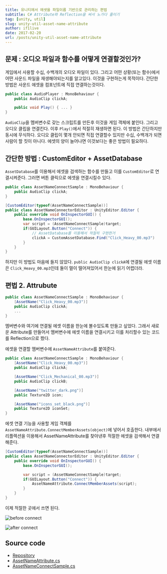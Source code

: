 ```yaml
---
title: 유니티에서 에셋을 파일이름 기반으로 관리하는 편법
subtitle: C# Attribute와 Reflection을 써서 노가다 줄이기
tag: [unity, util]
slug: unity-util-asset-name-attribute
author: if1live
date: 2017-02-20
url: /posts/unity-util-asset-name-attribute
---
```


## 문제 : 오디오 파일과 함수를 어떻게 연결할것인가?

게임에서 사용할 수십, 수백개의 오디오 파일이 있다.
그리고 어떤 상황(또는 함수)에서 어떤 사운드 파일을 재생해야되는지를 알고있다.
이것을 구현하는게 목적이다. 
간단한 방법은 사운드 에셋을 컴포넌트에 직접 연결하는것이다.

```csharp
public class AudioPlayer : MonoBehaviour {
    public AudioClip clickA;

    public void Play() { ... }
}
```

`AudioClip`을 멤버변수로 갖는 스크립트를 만든후 이것을 게임 객체에 붙인다. 
그리고 오디오 클립을 연결킨다. 이후 `Play()`에서 적절히 재생하면 된다.
이 방법은 간단하지만 동시에 무식하다.
오디오 클립이 몇개 안되면 직접 연결할수 있지만 수십, 수백개가 되면 사람이 할 짓이 아니다.
에셋의 양이 늘어나면 이것보다는 좋은 방법이 필요하다.

## 간단한 방법 : CustomEditor + AssetDatabase
`AssetDatabase`를 이용해서 에셋을 검색하는 함수를 만들고 이를 `CustomEditor`로 연결시켜준다.
그러면 버튼 클릭으로 에셋을 연결시킬수 있다.

```csharp
public class AssetNameConnectSample : MonoBehaviour {
    public AudioClip clickA;
}

[CustomEditor(typeof(AssetNameConnectSample))]
public class AssetNameConnectorEditor : UnityEditor.Editor {
    public override void OnInspectorGUI() {
        base.OnInspectorGUI();
        var script = (AssetNameConnectSample)target;
        if(GUILayout.Button("Connect")) {
            // AssetDatabase를 이용해서 적절히 구현한거
            clickA = CustomAssetDatabase.Find("Click_Heavy_00.mp3")
        }
    }
}
```

<!--adsense-->

하지만 이 방법도 마음에 들지 않았다.
`public AudioClip clickA`에 연결될 에셋 이름은 `Click_Heavy_00.mp3`인데 둘이 멀이 떨어져있어서 한눈에 읽기 어렵더라.

## 편법 2. Attrubute

```csharp
public class AssetNameConnectSample : MonoBehaviour {
    [AssetName("Click_Heavy_00.mp3")]
    public AudioClip clickA;
    ...
}
```

멤버변수와 여기에 연결될 에셋 이름을 한눈에 볼수있도록 만들고 싶었다.
그래서 새로운 Attribute를 만들어서 멤버변수에 에셋 이름을 연결시키고 이를 처리할수 있는 코드를 Reflection으로 짰다.


에셋을 연결할 멤버변수에 `AssetNameAttribute`를 붙여준다.

```csharp
public class AssetNameConnectSample : MonoBehaviour {
    [AssetName("Click_Heavy_00.mp3")]
    public AudioClip clickA;

    [AssetName("Click_Mechanical_00.mp3")]
    public AudioClip clickB;

    [AssetName("twitter_dark.png")]
    public Texture2D icon;

    [AssetName("icons_set_black.png")]
    public Texture2D iconSet;
}
```

에셋 연결 기능을 사용할 게임 객체를 `AssetNameAttribute.ConnectMemberAssets(object)`에 넣어서 호출한다.
내부에서 리플렉션을 이용해서 AssetNameAttribute를 찾아낸후 적절한 에셋을 검색해서 연결해준다.

```csharp
[CustomEditor(typeof(AssetNameConnectSample))]
public class AssetNameConnectorEditor : UnityEditor.Editor {
    public override void OnInspectorGUI() {
        base.OnInspectorGUI();

        var script = (AssetNameConnectSample)target;
        if(GUILayout.Button("Connect")) {
            AssetNameAttribute.ConnectMemberAssets(script);
        }
    }
}
```

이제 적절한 곳에서 쓰면 된다.

![before connect]({attach}unity-util-asset-name-attribute/screenshot-before.png)

![after connect]({attach}unity-util-asset-name-attribute/screenshot-after.png)

## Source code
* [Repository](https://github.com/if1live/unity-utility/)
* [AssetNameAttribute.cs](https://github.com/if1live/unity-utility/blob/3d772543628023c2ee922f52ab867cefe8a1cc9b/Assets/Chiho/AssetNameAttribute.cs)
* [AssetNameConnectSample.cs](https://github.com/if1live/unity-utility/blob/3d772543628023c2ee922f52ab867cefe8a1cc9b/Assets/Scripts/AssetNameConnectSample.cs)
